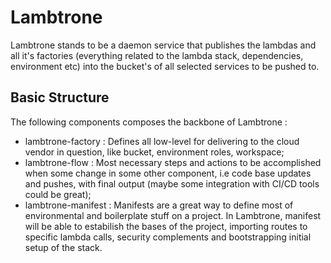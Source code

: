# Lambtrone

Lambtrone stands to be a daemon service that publishes the lambdas and all it's factories (everything related to the lambda stack, dependencies, environment etc) into the bucket's of all selected services to be pushed to.

## Basic Structure

The following components composes the backbone of Lambtrone :

* lambtrone-factory : Defines all low-level for delivering to the cloud vendor in question, like bucket, environment roles, workspace;
* lambtrone-flow : Most necessary steps and actions to be accomplished when some change in some other component, i.e code base updates and pushes, with final output (maybe some integration with CI/CD tools could be great);
* lambtrone-manifest : Manifests are a great way to define most of environmental and boilerplate stuff on a project. In Lambtrone, manifest will be able to estabilish the bases of the project, importing routes to specific lambda calls, security complements and bootstrapping initial setup of the stack.
